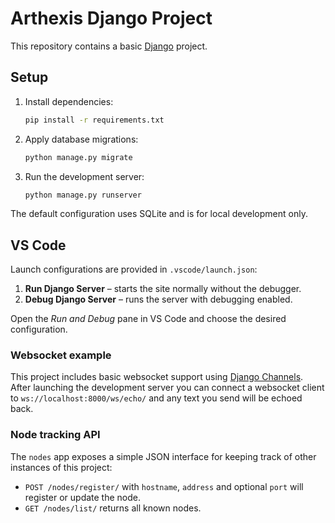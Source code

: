 # Arthexis Django Project

This repository contains a basic [Django](https://www.djangoproject.com/) project.

## Setup

1. Install dependencies:
   ```bash
   pip install -r requirements.txt
   ```
2. Apply database migrations:
   ```bash
   python manage.py migrate
   ```
3. Run the development server:
   ```bash
   python manage.py runserver
   ```

The default configuration uses SQLite and is for local development only.

## VS Code

Launch configurations are provided in `.vscode/launch.json`:

1. **Run Django Server** – starts the site normally without the debugger.
2. **Debug Django Server** – runs the server with debugging enabled.

Open the *Run and Debug* pane in VS Code and choose the desired configuration.

### Websocket example

This project includes basic websocket support using
[Django Channels](https://channels.readthedocs.io/). After launching the
development server you can connect a websocket client to
`ws://localhost:8000/ws/echo/` and any text you send will be echoed back.

### Node tracking API

The `nodes` app exposes a simple JSON interface for keeping track of other
instances of this project:

- `POST /nodes/register/` with `hostname`, `address` and optional `port` will
  register or update the node.
- `GET /nodes/list/` returns all known nodes.
